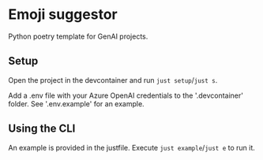 # Emoji suggestor

Python poetry template for GenAI projects.

## Setup

Open the project in the devcontainer and run `just setup`/`just s`.

Add a .env file with your Azure OpenAI credentials to the '.devcontainer' folder. See '.env.example' for an example.

## Using the CLI

An example is provided in the justfile. Execute `just example`/`just e` to run it.
